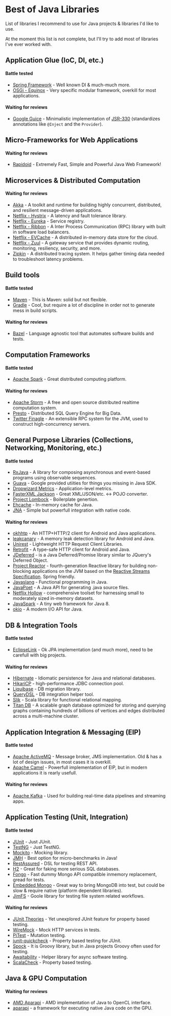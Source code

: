 # Best of Java Libraries
List of libraries I recommend to use for Java projects &amp; libraries I'd like to use.

At the moment this list is not complete, but I'll try to add most of libraries I've ever worked with.

## Application Glue (IoC, DI, etc.)
#### Battle tested
- [Spring Framework](https://projects.spring.io/spring-framework/) - Well known DI & much-much more.
- [OSGi - Equinox](http://www.eclipse.org/equinox/) - Very specific modular framework, overkill for most applications.

#### Waiting for reviews
- [Google Guice](https://github.com/google/guice) - Minimalistic implementation of [JSR-330](https://www.jcp.org/en/jsr/detail?id=330) (standardizes annotations like ```@Inject``` and the ```Provider```).

## Micro-Frameworks for Web Applications
#### Waiting for reviews
- [Rapidoid](http://www.rapidoid.org) - Extremely Fast, Simple and Powerful Java Web Framework!

## Microservices & Distributed Computation
#### Waiting for reviews
- [Akka](http://akka.io) - A toolkit and runtime for building highly concurrent, distributed, and resilient message-driven applications.
- [Netflix - Hystrix](https://github.com/Netflix/Hystrix) - A latency and fault tolerance library.
- [Netflix - Eureka](https://github.com/Netflix/eureka) - Service registry.
- [Netflix - Ribbon](https://github.com/Netflix/ribbon) - A Inter Process Communication (RPC) library with built in software load balancers.
- [Netflix - EVCache](https://github.com/Netflix/EVCache) - A distributed in-memory data store for the cloud. 
- [Netflix - Zuul](https://github.com/Netflix/zuul) - A gateway service that provides dynamic routing, monitoring, resiliency, security, and more.
- [Zipkin](http://zipkin.io/) - A distributed tracing system. It helps gather timing data needed to troubleshoot latency problems.

## Build tools
#### Battle tested
- [Maven](https://maven.apache.org/download.cgi) - This is Maven: solid but not flexible.
- [Gradle](https://gradle.org/) - Cool, but require a lot of discipline in order not to generate mess in build scripts.

#### Waiting for reviews
- [Bazel](https://bazel.build/) - Language agnostic tool that automates software builds and tests.

## Computation Frameworks
#### Battle tested
- [Apache Spark](http://spark.apache.org) - Great distributed computing platform.

#### Waiting for reviews
- [Apache Storm](http://storm-project.net/) - A free and open source distributed realtime computation system.
- [Presto](https://prestodb.io/) - Distributed SQL Query Engine for Big Data.
- [Twitter Finagle](https://twitter.github.io/finagle/) - An extensible RPC system for the JVM, used to construct high-concurrency servers.

## General Purpose Libraries (Collections, Networking, Monitoring, etc.)
#### Battle tested
- [RxJava](https://github.com/ReactiveX/RxJava) - A library for composing asynchronous and event-based programs using observable sequences.
- [Guava](https://github.com/google/guava) - Google provided utiities for things you missing in Java SDK.
- [Dropwizard Metrics](https://github.com/dropwizard/metrics) - Application-level metrics.
- [FasterXML Jackson](https://github.com/FasterXML/jackson) - Great XML/JSON/etc. <-> POJO converter.
- [Project Lombock](https://projectlombok.org/) - Boilerplate genertion.
- [Ehcache](http://www.ehcache.org) - In-memory cache for Java.
- [JNA](https://github.com/java-native-access/jna) - Simple but powerfull integration with native code.

#### Waiting for reviews
- [okhhtp](https://github.com/square/okhttp) - An HTTP+HTTP/2 client for Android and Java applications.
- [leakcanary](https://github.com/square/leakcanary) - A memory leak detection library for Android and Java.
- [Unirest](http://unirest.io/) - Lightweight HTTP Request Client Libraries.
- [Retrofit](http://square.github.io/retrofit/) - A type-safe HTTP client for Android and Java.
- [JDeferred](http://jdeferred.org/) - is a Java Deferred/Promise library similar to JQuery's Deferred Object.
- [Project Reactor](https://projectreactor.io/) - fourth-generation Reactive library for building non-blocking applications on the JVM based on the [Reactive Streams Specification](https://github.com/reactive-streams/reactive-streams-jvm). Spring friendly.
- [Javaslang](http://www.javaslang.io/) - Functional programming in Java.
- [JavaPoet](https://github.com/square/javapoet) - A Java API for generating .java source files.
- [Netflix Hollow]() - comprehensive toolset for harnessing small to moderately sized in-memory datasets.
- [JavaSpark](https://github.com/perwendel/spark) - A tiny web framework for Java 8.
- [okio](https://github.com/square/okio) - A modern I/O API for Java.

## DB & Integration Tools
#### Battle tested
- [EclipseLink](http://www.eclipse.org/eclipselink/) - Ok JPA implementation (and much more), need to be carefull with big projects.

#### Waiting for reviews
- [Hibernate](http://hibernate.org/) - Idiomatic persistence for Java and relational databases. 
- [HikariCP](https://github.com/brettwooldridge/HikariCP) - high-performance JDBC connection pool.
- [Liquibase](http://www.liquibase.org/) - DB migration library.
- [QueryDSL](http://www.querydsl.com/) - DB integration helper tool.
- [Slik](http://slick.lightbend.com/) - Scala library for functional relational mapping.
- [Titan DB](http://titan.thinkaurelius.com/) - A scalable graph database optimized for storing and querying graphs containing hundreds of billions of vertices and edges distributed across a multi-machine cluster.

## Application Integration & Messaging (EIP)
#### Battle tested
- [Apache ActiveMQ](http://activemq.apache.org/) - Message broker, JMS implementation. Old & has a lot of design issues, in most cases it is overkill.
- [Apache Camel](http://camel.apache.org/) - Powerfull implementation of EIP, but in modern applications it is rearly usefull.

#### Waiting for reviews
- [Apache Kafka](https://kafka.apache.org/) - Used for building real-time data pipelines and streaming apps.

## Application Testing (Unit, Integration)
#### Battle tested
- [JUnit](http://junit.org/junit5) - Just JUnit.
- [TestNG](http://testng.org/doc/index.html) - Just TestNG.
- [Mockito](http://site.mockito.org) - Mocking library. 
- [JMH](http://openjdk.java.net/projects/code-tools/jmh/) - Best option for micro-benchmarks in Java!
- [RestAssured](https://github.com/rest-assured/rest-assured) - DSL for testing REST API.
- [H2](http://www.h2database.com/html/tutorial.html) - Great for faking more serious SQL databases.
- [Fongo](https://github.com/fakemongo/fongo) - Fast dummy Mongo API compatible inmemory replacement, gread for tests.
- [Embedded Mongo](https://github.com/flapdoodle-oss/de.flapdoodle.embed.mongo) - Great way to bring MongoDB into test, but could be slow & require native (platform dependent libraries).
- [JimFS](https://github.com/google/jimfs) - Goole library for testing file system related workflows.

#### Waiting for reviews
- [JUnit Theories](https://github.com/junit-team/junit4/wiki/theories) - Yet unexplored JUnit feature for property based testing.
- [WireMock](http://wiremock.org) - Mock HTTP services in tests.
- [PiTest](http://pitest.org) - Mutation testing.
- [junit-quickcheck](https://github.com/pholser/junit-quickcheck) - Property based testing for JUnit.
- [Spock](http://spockframework.org/) - It is Groovy library, but in Java projects Groovy often used for testing.
- [Awaitability](https://github.com/awaitility/awaitility) - Helper library for async software testing.
- [ScalaCheck](https://www.scalacheck.org/) - Property based testing.

## Java & GPU Computation
#### Waiting for reviews
- [AMD Aparapi](http://aparapi.github.io/) - AMD implementation of Java to OpenCL interface.
- [aparapi](https://github.com/Syncleus/aparapi) - a framework for executing native Java code on the GPU.
